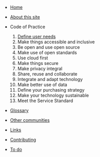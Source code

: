- [Home](./README)
- [About this site](./about)

- Code of Practice
  1. [Define user needs](tcop/user-needs)
  2. Make things accessible and inclusive
  3. Be open and use open source
  4. Make use of open standards
  5. Use cloud first
  6. Make things secure
  7. Make privacy integral
  8. Share, reuse and collaborate
  9. Integrate and adapt technology
  10. Make better use of data
  11. Define your purchasing strategy
  12. Make your technology sustainable
  13. Meet the Service Standard

- [Glossary](./glossary "Glossary of terms and abbreviations")
- [Other communities](./communities.md)
- [Links](./links.md)

- [Contributing](./CONTRIBUTING)
- [To do](./TODO)
